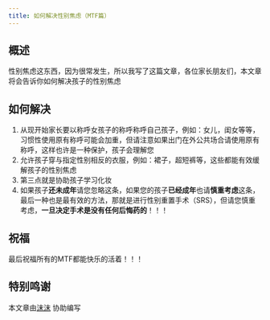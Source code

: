```yaml
---
title: 如何解决性别焦虑（MTF篇）
---
```


## 概述

性别焦虑这东西，因为很常发生，所以我写了这篇文章，各位家长朋友们，本文章将会告诉你如何解决孩子的性别焦虑

## 如何解决

1. 从现开始家长要以称呼女孩子的称呼称呼自己孩子，例如：女儿，闺女等等，习惯性使用原有称呼可能会加重，但请注意如果出门在外公共场合请使用原有称呼，这样也许是一种保护，孩子会理解您
2. 允许孩子穿与指定性别相反的衣服，例如：裙子，超短裤等，这些都能有效缓解孩子的性别焦虑
3. 第三点就是协助孩子学习化妆
4. 如果孩子**还未成年**请您忽略这条，如果您的孩子**已经成年**也请**慎重考虑**这条，最后一种也是最有效的方法，那就是进行性别重置手术（SRS），但请您慎重考虑，**一旦决定手术是没有任何后悔药的**！！！

## **祝福**

最后祝福所有的MTF都能快乐的活着！！！

## **特别鸣谢**

本文章由[沫沫](https://x.com/momoya051115) 协助编写